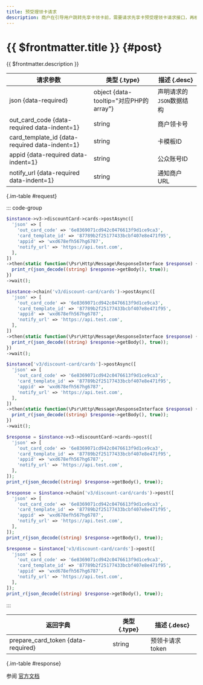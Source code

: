 ```yaml
---
title: 预受理领卡请求
description: 商户在引导用户跳转先享卡领卡前，需要请求先享卡预受理领卡请求接口，再根据返回数据引导用户跳转领卡。
---
```


# {{ $frontmatter.title }} {#post}

{{ $frontmatter.description }}

| 请求参数 | 类型 {.type} | 描述 {.desc}
| --- | --- | ---
| json {data-required} | object {data-tooltip="对应PHP的array"} | 声明请求的`JSON`数据结构
| out_card_code {data-required data-indent=1} | string | 商户领卡号
| card_template_id {data-required data-indent=1} | string | 卡模板ID
| appid {data-required data-indent=1} | string | 公众账号ID
| notify_url {data-required data-indent=1} | string | 通知商户URL

{.im-table #request}

::: code-group

```php [异步纯链式]
$instance->v3->discountCard->cards->postAsync([
  'json' => [
    'out_card_code' => '6e8369071cd942c0476613f9d1ce9ca3',
    'card_template_id' => '87789b2f25177433bcbf407e8e471f95',
    'appid' => 'wxd678efh567hg6787',
    'notify_url' => 'https://api.test.com',
  ],
])
->then(static function(\Psr\Http\Message\ResponseInterface $response) {
  print_r(json_decode((string) $response->getBody(), true));
})
->wait();
```

```php [异步声明式]
$instance->chain('v3/discount-card/cards')->postAsync([
  'json' => [
    'out_card_code' => '6e8369071cd942c0476613f9d1ce9ca3',
    'card_template_id' => '87789b2f25177433bcbf407e8e471f95',
    'appid' => 'wxd678efh567hg6787',
    'notify_url' => 'https://api.test.com',
  ],
])
->then(static function(\Psr\Http\Message\ResponseInterface $response) {
  print_r(json_decode((string) $response->getBody(), true));
})
->wait();
```

```php [异步属性式]
$instance['v3/discount-card/cards']->postAsync([
  'json' => [
    'out_card_code' => '6e8369071cd942c0476613f9d1ce9ca3',
    'card_template_id' => '87789b2f25177433bcbf407e8e471f95',
    'appid' => 'wxd678efh567hg6787',
    'notify_url' => 'https://api.test.com',
  ],
])
->then(static function(\Psr\Http\Message\ResponseInterface $response) {
  print_r(json_decode((string) $response->getBody(), true));
})
->wait();
```

```php [同步纯链式]
$response = $instance->v3->discountCard->cards->post([
  'json' => [
    'out_card_code' => '6e8369071cd942c0476613f9d1ce9ca3',
    'card_template_id' => '87789b2f25177433bcbf407e8e471f95',
    'appid' => 'wxd678efh567hg6787',
    'notify_url' => 'https://api.test.com',
  ],
]);
print_r(json_decode((string) $response->getBody(), true));
```

```php [同步声明式]
$response = $instance->chain('v3/discount-card/cards')->post([
  'json' => [
    'out_card_code' => '6e8369071cd942c0476613f9d1ce9ca3',
    'card_template_id' => '87789b2f25177433bcbf407e8e471f95',
    'appid' => 'wxd678efh567hg6787',
    'notify_url' => 'https://api.test.com',
  ],
]);
print_r(json_decode((string) $response->getBody(), true));
```

```php [同步属性式]
$response = $instance['v3/discount-card/cards']->post([
  'json' => [
    'out_card_code' => '6e8369071cd942c0476613f9d1ce9ca3',
    'card_template_id' => '87789b2f25177433bcbf407e8e471f95',
    'appid' => 'wxd678efh567hg6787',
    'notify_url' => 'https://api.test.com',
  ],
]);
print_r(json_decode((string) $response->getBody(), true));
```

:::

| 返回字典 | 类型 {.type} | 描述 {.desc}
| --- | --- | ---
| prepare_card_token {data-required}| string | 预领卡请求token

{.im-table #response}

参阅 [官方文档](https://pay.weixin.qq.com/wiki/doc/apiv3/wxpay/discount-card/chapter3_1.shtml)
